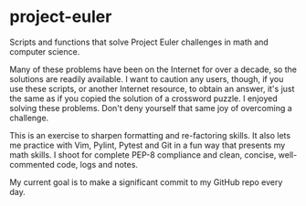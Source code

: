# project-euler
Scripts and functions that solve Project Euler challenges in math and computer science.

Many of these problems have been on the Internet for over a decade, so the solutions are readily available. I want to caution any users, though, if you use these scripts, or another Internet resource, to obtain an answer, it's just the same as if you copied the solution of a crossword puzzle. I enjoyed solving these problems. Don't deny yourself that same joy of overcoming a challenge.

This is an exercise to sharpen formatting and re-factoring skills. It also lets me practice with Vim, Pylint, Pytest and Git in a fun way that presents my math skills. I shoot for complete PEP-8 compliance and clean, concise, well-commented code, logs and notes.

My current goal is to make a significant commit to my GitHub repo every day.
